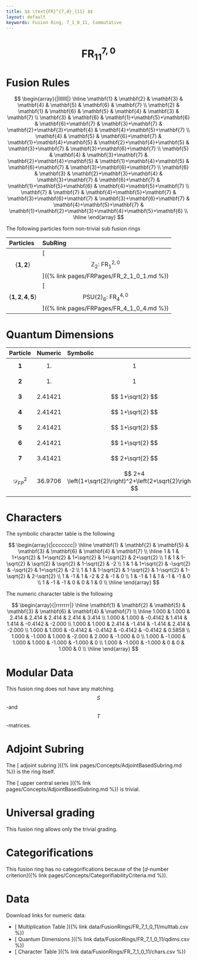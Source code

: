 ```yaml
---
title: $$ \text{FR}^{7,0}_{11} $$
layout: default
keywords: Fusion Ring, 7_1_0_11, Commutative
---
```

# $$ \text{FR}^{7,0}_{11} $$


# Fusion Rules

$$
\begin{array}{|lllllll|}
\hline
 \mathbf{1} & \mathbf{2} & \mathbf{3} & \mathbf{4} & \mathbf{5} & \mathbf{6} & \mathbf{7} \\
 \mathbf{2} & \mathbf{1} & \mathbf{6} & \mathbf{5} & \mathbf{4} & \mathbf{3} & \mathbf{7} \\
 \mathbf{3} & \mathbf{6} & \mathbf{1}+\mathbf{5}+\mathbf{6} & \mathbf{6}+\mathbf{7} & \mathbf{3}+\mathbf{7} & \mathbf{2}+\mathbf{3}+\mathbf{4} & \mathbf{4}+\mathbf{5}+\mathbf{7} \\
 \mathbf{4} & \mathbf{5} & \mathbf{6}+\mathbf{7} & \mathbf{1}+\mathbf{4}+\mathbf{5} & \mathbf{2}+\mathbf{4}+\mathbf{5} & \mathbf{3}+\mathbf{7} & \mathbf{3}+\mathbf{6}+\mathbf{7} \\
 \mathbf{5} & \mathbf{4} & \mathbf{3}+\mathbf{7} & \mathbf{2}+\mathbf{4}+\mathbf{5} & \mathbf{1}+\mathbf{4}+\mathbf{5} & \mathbf{6}+\mathbf{7} & \mathbf{3}+\mathbf{6}+\mathbf{7} \\
 \mathbf{6} & \mathbf{3} & \mathbf{2}+\mathbf{3}+\mathbf{4} & \mathbf{3}+\mathbf{7} & \mathbf{6}+\mathbf{7} & \mathbf{1}+\mathbf{5}+\mathbf{6} & \mathbf{4}+\mathbf{5}+\mathbf{7} \\
 \mathbf{7} & \mathbf{7} & \mathbf{4}+\mathbf{5}+\mathbf{7} & \mathbf{3}+\mathbf{6}+\mathbf{7} & \mathbf{3}+\mathbf{6}+\mathbf{7} & \mathbf{4}+\mathbf{5}+\mathbf{7} & \mathbf{1}+\mathbf{2}+\mathbf{3}+\mathbf{4}+\mathbf{5}+\mathbf{6} \\
\hline
\end{array}
$$


The following particles form non-trivial sub fusion rings

| Particles | SubRing |
| :------ | :------ |
| $$ \{\mathbf{1},\mathbf{2}\} $$ | [ $$ \mathbb{Z}_2:\ \text{FR}^{2,0}_{1} $$ ]({% link pages/FRPages/FR_2_1_0_1.md %}) |
| $$ \{\mathbf{1},\mathbf{2},\mathbf{4},\mathbf{5}\} $$ | [ $$ \text{PSU(2})_6:\ \text{FR}^{4,0}_{4} $$ ]({% link pages/FRPages/FR_4_1_0_4.md %}) |

# Quantum Dimensions

| Particle | Numeric | Symbolic |
| :------ | :------ | :------ |
| $$ \mathbf{1} $$ | $$ 1. $$ | $$ 1 $$ |
| $$ \mathbf{2} $$ | $$ 1. $$ | $$ 1 $$ |
| $$ \mathbf{3} $$ | $$ 2.41421 $$ | $$ 1+\sqrt{2} $$ |
| $$ \mathbf{4} $$ | $$ 2.41421 $$ | $$ 1+\sqrt{2} $$ |
| $$ \mathbf{5} $$ | $$ 2.41421 $$ | $$ 1+\sqrt{2} $$ |
| $$ \mathbf{6} $$ | $$ 2.41421 $$ | $$ 1+\sqrt{2} $$ |
| $$ \mathbf{7} $$ | $$ 3.41421 $$ | $$ 2+\sqrt{2} $$ |
| $$ \mathcal{D}_{FP}^2 $$ | $$ 36.9706 $$ | $$ 2+4 \left(1+\sqrt{2}\right)^2+\left(2+\sqrt{2}\right)^2 $$ |

# Characters

The symbolic character table is the following

$$
\begin{array}{|ccccccc|}
\hline
 \mathbf{1} & \mathbf{2} & \mathbf{5} & \mathbf{3} & \mathbf{6} & \mathbf{4} & \mathbf{7} \\
\hline
 1 & 1 & 1+\sqrt{2} & 1+\sqrt{2} & 1+\sqrt{2} & 1+\sqrt{2} & 2+\sqrt{2} \\
 1 & 1 & 1-\sqrt{2} & \sqrt{2} & \sqrt{2} & 1-\sqrt{2} & -2 \\
 1 & 1 & 1+\sqrt{2} & -\sqrt{2} & -\sqrt{2} & 1+\sqrt{2} & -2 \\
 1 & 1 & 1-\sqrt{2} & 1-\sqrt{2} & 1-\sqrt{2} & 1-\sqrt{2} & 2-\sqrt{2} \\
 1 & -1 & 1 & -2 & 2 & -1 & 0 \\
 1 & -1 & 1 & 1 & -1 & -1 & 0 \\
 1 & -1 & -1 & 0 & 0 & 1 & 0 \\
\hline
\end{array}
$$

The numeric character table is the following

$$
\begin{array}{|rrrrrrr|}
\hline
 \mathbf{1} & \mathbf{2} & \mathbf{5} & \mathbf{3} & \mathbf{6} & \mathbf{4} & \mathbf{7} \\
\hline
 1.000 & 1.000 & 2.414 & 2.414 & 2.414 & 2.414 & 3.414 \\
 1.000 & 1.000 & -0.4142 & 1.414 & 1.414 & -0.4142 & -2.000 \\
 1.000 & 1.000 & 2.414 & -1.414 & -1.414 & 2.414 & -2.000 \\
 1.000 & 1.000 & -0.4142 & -0.4142 & -0.4142 & -0.4142 & 0.5858 \\
 1.000 & -1.000 & 1.000 & -2.000 & 2.000 & -1.000 & 0 \\
 1.000 & -1.000 & 1.000 & 1.000 & -1.000 & -1.000 & 0 \\
 1.000 & -1.000 & -1.000 & 0 & 0 & 1.000 & 0 \\
\hline
\end{array}
$$

# Modular Data

This fusion ring does not have any matching $$ S $$-and $$ T $$-matrices.

# Adjoint Subring

The [ adjoint subring ]({% link pages/Concepts/AdjointBasedSubring.md %}) is the ring itself.

The [ upper central series ]({% link pages/Concepts/AdjointBasedSubring.md %}) is trivial.

# Universal grading

This fusion ring allows only the trivial grading.

# Categorifications

This fusion ring has no  categorifications because of the [$d$-number criterion]({% link pages/Concepts/CategorifiabilityCriteria.md %}).

# Data

Download links for numeric data:

* [ Multiplication Table ]({% link data/FusionRings/FR_7_1_0_11/multtab.csv %})
* [ Quantum Dimensions ]({% link data/FusionRings/FR_7_1_0_11/qdims.csv %})
* [ Character Table ]({% link data/FusionRings/FR_7_1_0_11/chars.csv %})
